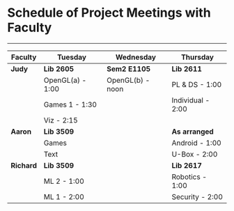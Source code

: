 Schedule of Project Meetings with Faculty
=========================================


***

| Faculty    | Tuesday          | Wednesday       | Thursday         |
| ---------- | ---------------- | --------------- | -----------------|
|**Judy**    | **Lib 2605**     | **Sem2 E1105**  | **Lib 2611**     |
|            | OpenGL(a) - 1:00 | OpenGL(b) - noon| PL & DS - 1:00   |
|            | Games 1 - 1:30   |                 | Individual - 2:00|
|            | Viz - 2:15       |                 |                  |
|**Aaron**   | **Lib 3509**     |                 | **As arranged**  |
|            | Games            |                 | Android - 1:00   |
|            | Text             |                 | U-Box - 2:00     |
|**Richard** | **Lib 3509**     |                 | **Lib 2617**     |
|            | ML 2 - 1:00      |                 | Robotics - 1:00  |
|            | ML 1 - 2:00      |                 | Security - 2:00  |
